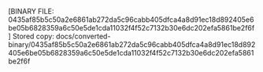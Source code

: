 [BINARY FILE: 0435af85b5c50a2e6861ab272da5c96cabb405dfca4a8d91ec18d892405e6be05b6828359a6c50e5de1cda11032f4f52c7132b30e6dc202efa5861be2f6f]
Stored copy: docs/converted-binary/0435af85b5c50a2e6861ab272da5c96cabb405dfca4a8d91ec18d892405e6be05b6828359a6c50e5de1cda11032f4f52c7132b30e6dc202efa5861be2f6f
